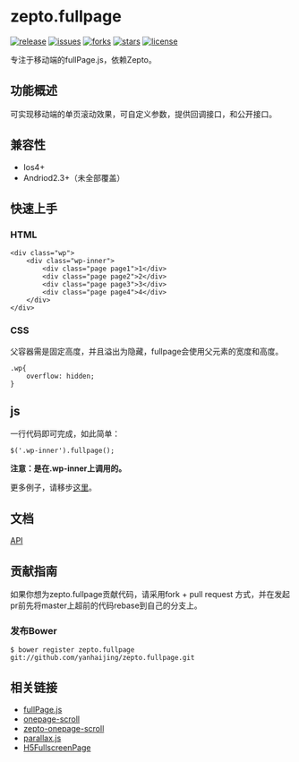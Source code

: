 # zepto.fullpage 

[![release](https://img.shields.io/badge/release-v0.3.1-orange.svg)](https://github.com/yanhaijing/zepto.fullpage/releases) [![issues](https://img.shields.io/github/issues/yanhaijing/zepto.fullpage.svg)](https://github.com/yanhaijing/zepto.fullpage/issues) [![forks](https://img.shields.io/github/forks/yanhaijing/zepto.fullpage.svg)](https://github.com/yanhaijing/zepto.fullpage/network) [![stars](https://img.shields.io/github/stars/yanhaijing/zepto.fullpage.svg)](https://github.com/yanhaijing/zepto.fullpage/stargazers) [![license](https://img.shields.io/badge/license-MIT-blue.svg)](https://github.com/yanhaijing/zepto.fullpage/blob/master/LICENSE)

专注于移动端的fullPage.js，依赖Zepto。

## 功能概述
可实现移动端的单页滚动效果，可自定义参数，提供回调接口，和公开接口。

## 兼容性

- Ios4+
- Andriod2.3+（未全部覆盖）

## 快速上手
### HTML

	<div class="wp">
        <div class="wp-inner">
            <div class="page page1">1</div>
            <div class="page page2">2</div>
            <div class="page page3">3</div>
            <div class="page page4">4</div>
        </div>
    </div>

### CSS
父容器需是固定高度，并且溢出为隐藏，fullpage会使用父元素的宽度和高度。

	.wp{
	    overflow: hidden;            
	}

## js
一行代码即可完成，如此简单：

	$('.wp-inner').fullpage();

**注意：是在.wp-inner上调用的。**

更多例子，请移步[这里](demo)。

## 文档

[API](doc/api.md)

## 贡献指南

如果你想为zepto.fullpage贡献代码，请采用fork + pull request 方式，并在发起pr前先将master上超前的代码rebase到自己的分支上。

### 发布Bower
    
    $ bower register zepto.fullpage git://github.com/yanhaijing/zepto.fullpage.git


## 相关链接
- [fullPage.js](https://github.com/alvarotrigo/fullPage.js)
- [onepage-scroll](https://github.com/peachananr/onepage-scroll)
- [zepto-onepage-scroll](https://github.com/peachananr/zepto-onepage-scroll)
- [parallax.js](https://github.com/hahnzhu/parallax.js)
- [H5FullscreenPage](https://github.com/lvming6816077/H5FullscreenPage)
